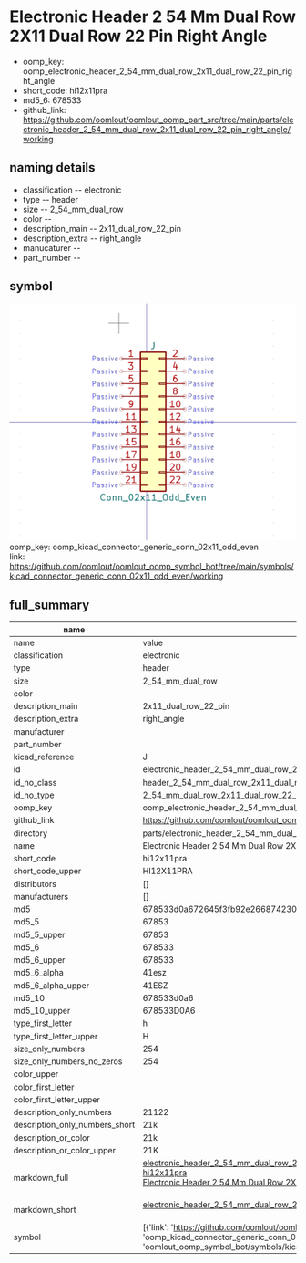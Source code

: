 # Electronic Header 2 54 Mm Dual Row 2X11 Dual Row 22 Pin Right Angle

  
* oomp_key: oomp_electronic_header_2_54_mm_dual_row_2x11_dual_row_22_pin_right_angle 
* short_code: hi12x11pra
* md5_6: 678533  
* github_link: https://github.com/oomlout/oomlout_oomp_part_src/tree/main/parts/electronic_header_2_54_mm_dual_row_2x11_dual_row_22_pin_right_angle/working  
## naming details
* classification -- electronic
* type -- header
* size -- 2_54_mm_dual_row
* color -- 
* description_main -- 2x11_dual_row_22_pin
* description_extra -- right_angle
* manucaturer -- 
* part_number -- 



## symbol

![](symbol/0/working/working_600.png)  
oomp_key: oomp_kicad_connector_generic_conn_02x11_odd_even  
link: https://github.com/oomlout/oomlout_oomp_symbol_bot/tree/main/symbols/kicad_connector_generic_conn_02x11_odd_even/working  


## full_summary
| name | value | 
| --- | --- | 
| name | value | 
| classification | electronic | 
| type | header | 
| size | 2_54_mm_dual_row | 
| color |  | 
| description_main | 2x11_dual_row_22_pin | 
| description_extra | right_angle | 
| manufacturer |  | 
| part_number |  | 
| kicad_reference | J | 
| id | electronic_header_2_54_mm_dual_row_2x11_dual_row_22_pin_right_angle | 
| id_no_class | header_2_54_mm_dual_row_2x11_dual_row_22_pin_right_angle | 
| id_no_type | 2_54_mm_dual_row_2x11_dual_row_22_pin_right_angle | 
| oomp_key | oomp_electronic_header_2_54_mm_dual_row_2x11_dual_row_22_pin_right_angle | 
| github_link | https://github.com/oomlout/oomlout_oomp_part_src/tree/main/parts/electronic_header_2_54_mm_dual_row_2x11_dual_row_22_pin_right_angle/working | 
| directory | parts/electronic_header_2_54_mm_dual_row_2x11_dual_row_22_pin_right_angle | 
| name | Electronic Header 2 54 Mm Dual Row 2X11 Dual Row 22 Pin Right Angle | 
| short_code | hi12x11pra | 
| short_code_upper | HI12X11PRA | 
| distributors | [] | 
| manufacturers | [] | 
| md5 | 678533d0a672645f3fb92e266874230f | 
| md5_5 | 67853 | 
| md5_5_upper | 67853 | 
| md5_6 | 678533 | 
| md5_6_upper | 678533 | 
| md5_6_alpha | 41esz | 
| md5_6_alpha_upper | 41ESZ | 
| md5_10 | 678533d0a6 | 
| md5_10_upper | 678533D0A6 | 
| type_first_letter | h | 
| type_first_letter_upper | H | 
| size_only_numbers | 254 | 
| size_only_numbers_no_zeros | 254 | 
| color_upper |  | 
| color_first_letter |  | 
| color_first_letter_upper |  | 
| description_only_numbers | 21122 | 
| description_only_numbers_short | 21k | 
| description_or_color | 21k | 
| description_or_color_upper | 21K | 
| markdown_full | [electronic_header_2_54_mm_dual_row_2x11_dual_row_22_pin_right_angle](https://github.com/oomlout/oomlout_oomp_part_src/tree/main/parts/electronic_header_2_54_mm_dual_row_2x11_dual_row_22_pin_right_angle/working)<br>[hi12x11pra](https://github.com/oomlout/oomlout_oomp_part_src/tree/main/parts/electronic_header_2_54_mm_dual_row_2x11_dual_row_22_pin_right_angle/working)<br>[Electronic Header 2 54 Mm Dual Row 2X11 Dual Row 22 Pin Right Angle](https://github.com/oomlout/oomlout_oomp_part_src/tree/main/parts/electronic_header_2_54_mm_dual_row_2x11_dual_row_22_pin_right_angle/working)<br><br> | 
| markdown_short | [electronic_header_2_54_mm_dual_row_2x11_dual_row_22_pin_right_angle](https://github.com/oomlout/oomlout_oomp_part_src/tree/main/parts/electronic_header_2_54_mm_dual_row_2x11_dual_row_22_pin_right_angle/working)<br><br> | 
| symbol | [{'link': 'https://github.com/oomlout/oomlout_oomp_symbol_bot/tree/main/symbols/kicad_connector_generic_conn_02x11_odd_even', 'oomp_key': 'oomp_kicad_connector_generic_conn_02x11_odd_even', 'directory': 'oomlout_oomp_symbol_bot/symbols/kicad_connector_generic_conn_02x11_odd_even//working/working.kicad_sym'}] | 
